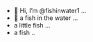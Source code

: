 - 👋 Hi, I’m @fishinwater1 ...
- 👋 a fish in the water ...
- a little fish ...
- a fish ..
<!---
fishinwater1/fishinwater1 is a ✨ special ✨ repository because its `README.md` (this file) appears on your GitHub profile.
You can click the Preview link to take a look at your changes.
--->
